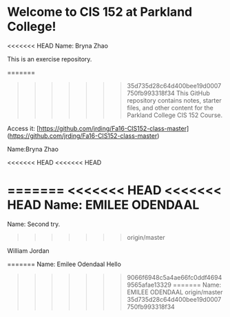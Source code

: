 # Welcome to CIS 152 at Parkland College!

<<<<<<< HEAD
Name: Bryna Zhao

This is an exercise repository.

=======
>>>>>>> 35d735d28c64d400bee19d0007750fb993318f34
This GitHub repository contains notes, starter files, and other content for the Parkland College CIS 152 Course.

Access it: [https://github.com/jrding/Fa16-CIS152-class-master] (https://github.com/jrding/Fa16-CIS152-class-master)

Name:Bryna Zhao

<<<<<<< HEAD
<<<<<<< HEAD



=======
<<<<<<< HEAD
<<<<<<< HEAD
Name:
EMILEE ODENDAAL
=======
Name: Second try.
>>>>>>> origin/master























William Jordan

=======
Name: Emilee Odendaal Hello
>>>>>>> 9066f6948c5a4ae66fc0ddf46949565afae13329
=======
Name:
EMILEE ODENDAAL
>>>>>>> origin/master
>>>>>>> 35d735d28c64d400bee19d0007750fb993318f34
